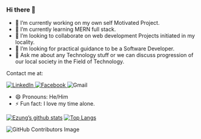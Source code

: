 ### Hi there 👋

- 🔭 I’m currently working on my own self Motivated Project.
- 🌱 I’m currently learning MERN full stack.
- 👯 I’m looking to collaborate on web development Projects initiated in my locality.
- 🤔 I’m looking for practical guidance to be a Software Developer.
- 💬 Ask me about any Technology stuff or we can discuss progression of our local society in the Field of Technology.

<div>
<p>Contact me at:<p>
      
<a href="https://www.linkedin.com/in/lithungbemoezung-37a986165/"> ![LinkedIn](https://img.shields.io/badge/linkedin-%230077B5.svg?style=for-the-badge&logo=linkedin&logoColor=white) </a>
<a href="https://www.facebook.com/profile.php?id=100072267401469"> ![Facebook](https://img.shields.io/badge/Facebook-%231877F2.svg?style=for-the-badge&logo=Facebook&logoColor=white) </a> 
<a mailto="omikithung@gmail.com"> ![Gmail](https://img.shields.io/badge/Gmail-D14836?style=for-the-badge&logo=gmail&logoColor=white) </a>
</div>

- 😄 Pronouns: He/Him
- ⚡ Fun fact: I love my time alone.



                                                                                                                          
[![Ezung’s github stats](https://github-readme-stats.vercel.app/api?username=omikithung&hide=stars,prs,issues&show_icons=true)](https://github.com/omikithung)
[![Top Langs](https://github-readme-stats.vercel.app/api/top-langs?username=omikithung&layout=compact&show_icons=true)](https://github.com/omikithung/github-readme-stats)

      
![GitHub Contributors Image](https://contrib.rocks/image?repo=omikithung/omikithung)
